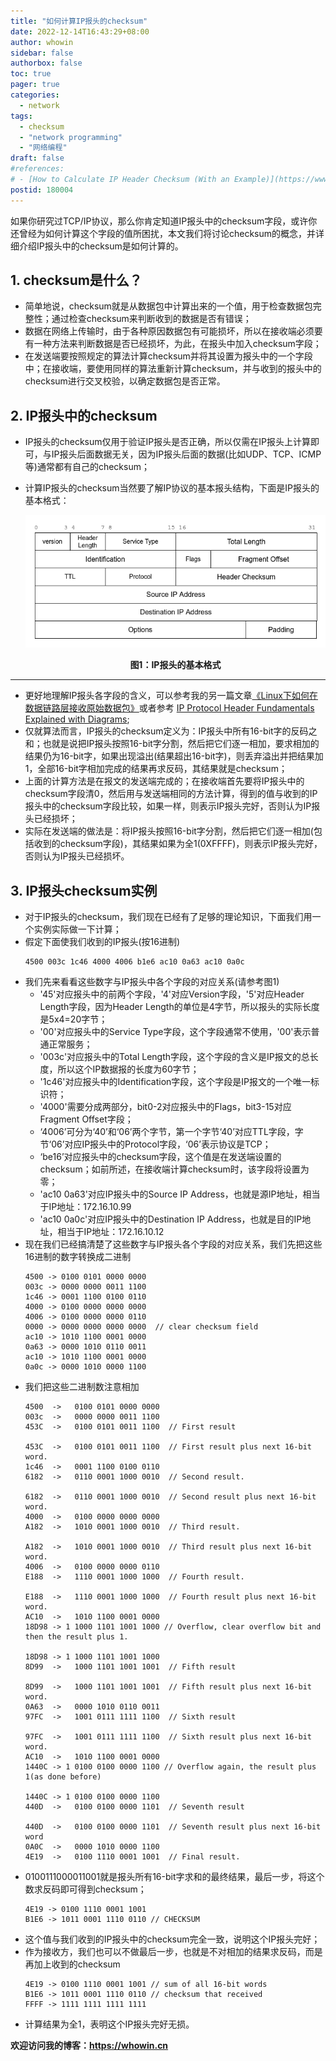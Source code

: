 ```yaml
---
title: "如何计算IP报头的checksum"
date: 2022-12-14T16:43:29+08:00
author: whowin
sidebar: false
authorbox: false
toc: true
pager: true
categories:
  - network
tags:
  - checksum
  - "network programming"
  - "网络编程"
draft: false
#references: 
# - [How to Calculate IP Header Checksum (With an Example)](https://www.thegeekstuff.com/2012/05/ip-header-checksum/)
postid: 180004
---
```


如果你研究过TCP/IP协议，那么你肯定知道IP报头中的checksum字段，或许你还曾经为如何计算这个字段的值所困扰，本文我们将讨论checksum的概念，并详细介绍IP报头中的checksum是如何计算的。
<!--more-->

## 1. checksum是什么？
* 简单地说，checksum就是从数据包中计算出来的一个值，用于检查数据包完整性；通过检查checksum来判断收到的数据是否有错误；
* 数据在网络上传输时，由于各种原因数据包有可能损坏，所以在接收端必须要有一种方法来判断数据是否已经损坏，为此，在报头中加入checksum字段；
* 在发送端要按照规定的算法计算checksum并将其设置为报头中的一个字段中；在接收端，要使用同样的算法重新计算checksum，并与收到的报头中的checksum进行交叉校验，以确定数据包是否正常。

## 2. IP报头中的checksum
* IP报头的checksum仅用于验证IP报头是否正确，所以仅需在IP报头上计算即可，与IP报头后面数据无关，因为IP报头后面的数据(比如UDP、TCP、ICMP等)通常都有自己的checksum；
* 计算IP报头的checksum当然要了解IP协议的基本报头结构，下面是IP报头的基本格式：

  ![IP报头的基本格式][img01]
  **<center>图1：IP报头的基本格式</center>**

*****************
* 更好地理解IP报头各字段的含义，可以参考我的另一篇文章[《Linux下如何在数据链路层接收原始数据包》](/post/blog/linux/0011-link_layer_programming/)或者参考 [IP Protocol Header Fundamentals Explained with Diagrams](https://www.thegeekstuff.com/2012/03/ip-protocol-header/);
* 仅就算法而言，IP报头的checksum定义为：IP报头中所有16-bit字的反码之和；也就是说把IP报头按照16-bit字分割，然后把它们逐一相加，要求相加的结果仍为16-bit字，如果出现溢出(结果超出16-bit字)，则丢弃溢出并把结果加1，全部16-bit字相加完成的结果再求反码，其结果就是checksum；
* 上面的计算方法是在报文的发送端完成的；在接收端首先要将IP报头中的checksum字段清0，然后用与发送端相同的方法计算，得到的值与收到的IP报头中的checksum字段比较，如果一样，则表示IP报头完好，否则认为IP报头已经损坏；
* 实际在发送端的做法是：将IP报头按照16-bit字分割，然后把它们逐一相加(包括收到的checksum字段)，其结果如果为全1(0XFFFF)，则表示IP报头完好，否则认为IP报头已经损坏。

## 3. IP报头checksum实例
* 对于IP报头的checksum，我们现在已经有了足够的理论知识，下面我们用一个实例实际做一下计算；
* 假定下面使我们收到的IP报头(按16进制)
  ```
  4500 003c 1c46 4000 4006 b1e6 ac10 0a63 ac10 0a0c
  ```
* 我们先来看看这些数字与IP报头中各个字段的对应关系(请参考图1)
  - '45'对应报头中的前两个字段，'4'对应Version字段，'5'对应Header Length字段，因为Header Length的单位是4字节，所以报头的实际长度是5x4=20字节；
  - '00'对应报头中的Service Type字段，这个字段通常不使用，'00'表示普通正常服务；
  - '003c'对应报头中的Total Length字段，这个字段的含义是IP报文的总长度，所以这个IP数据报的长度为60字节；
  - '1c46'对应报头中的Identification字段，这个字段是IP报文的一个唯一标识符；
  - '4000'需要分成两部分，bit0-2对应报头中的Flags，bit3-15对应Fragment Offset字段；
  - ‘4006’可分为‘40’和‘06’两个字节，第一个字节‘40’对应TTL字段，字节‘06’对应IP报头中的Protocol字段，‘06’表示协议是TCP；
  - ‘be16’对应报头中的checksum字段，这个值是在发送端设置的checksum；如前所述，在接收端计算checksum时，该字段将设置为零；
  - 'ac10 0a63'对应IP报头中的Source IP Address，也就是源IP地址，相当于IP地址：172.16.10.99
  - 'ac10 0a0c'对应IP报头中的Destination IP Address，也就是目的IP地址，相当于IP地址：172.16.10.12
* 现在我们已经搞清楚了这些数字与IP报头各个字段的对应关系，我们先把这些16进制的数字转换成二进制
  ```
  4500 -> 0100 0101 0000 0000
  003c -> 0000 0000 0011 1100
  1c46 -> 0001 1100 0100 0110
  4000 -> 0100 0000 0000 0000
  4006 -> 0100 0000 0000 0110
  0000 -> 0000 0000 0000 0000  // clear checksum field
  ac10 -> 1010 1100 0001 0000
  0a63 -> 0000 1010 0110 0011
  ac10 -> 1010 1100 0001 0000
  0a0c -> 0000 1010 0000 1100
  ```
* 我们把这些二进制数注意相加
  ```
  4500  ->   0100 0101 0000 0000
  003c  ->   0000 0000 0011 1100
  453C  ->   0100 0101 0011 1100  // First result

  453C  ->   0100 0101 0011 1100  // First result plus next 16-bit word.
  1c46  ->   0001 1100 0100 0110
  6182  ->   0110 0001 1000 0010  // Second result.

  6182  ->   0110 0001 1000 0010  // Second result plus next 16-bit word.
  4000  ->   0100 0000 0000 0000
  A182  ->   1010 0001 1000 0010  // Third result.

  A182  ->   1010 0001 1000 0010  // Third result plus next 16-bit word.
  4006  ->   0100 0000 0000 0110
  E188  ->   1110 0001 1000 1000  // Fourth result.

  E188  ->   1110 0001 1000 1000  // Fourth result plus next 16-bit word.
  AC10  ->   1010 1100 0001 0000
  18D98 -> 1 1000 1101 1001 1000 // Overflow, clear overflow bit and then the result plus 1.

  18D98 -> 1 1000 1101 1001 1000
  8D99  ->   1000 1101 1001 1001  // Fifth result

  8D99  ->   1000 1101 1001 1001  // Fifth result plus next 16-bit word.
  0A63  ->   0000 1010 0110 0011
  97FC  ->   1001 0111 1111 1100  // Sixth result

  97FC  ->   1001 0111 1111 1100  // Sixth result plus next 16-bit word.
  AC10  ->   1010 1100 0001 0000
  1440C -> 1 0100 0100 0000 1100 // Overflow again, the result plus 1(as done before)

  1440C -> 1 0100 0100 0000 1100
  440D  ->   0100 0100 0000 1101  // Seventh result

  440D  ->   0100 0100 0000 1101  // Seventh result plus next 16-bit word
  0A0C  ->   0000 1010 0000 1100
  4E19  ->   0100 1110 0001 1001  // Final result.
  ```
* 0100111000011001就是报头所有16-bit字求和的最终结果，最后一步，将这个数求反码即可得到checksum；
  ```
  4E19 -> 0100 1110 0001 1001
  B1E6 -> 1011 0001 1110 0110 // CHECKSUM
  ```
* 这个值与我们收到的IP报头中的checksum完全一致，说明这个IP报头完好；
* 作为接收方，我们也可以不做最后一步，也就是不对相加的结果求反码，而是再加上收到的checksum
  ```
  4E19 -> 0100 1110 0001 1001 // sum of all 16-bit words
  B1E6 -> 1011 0001 1110 0110 // checksum that received
  FFFF -> 1111 1111 1111 1111
  ```
* 计算结果为全1，表明这个IP报头完好无损。


**欢迎访问我的博客：https://whowin.cn**



[img01]:/images/180004/ip_header.png


